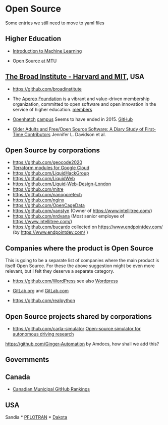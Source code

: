 # Open Source

Some entries we still need to move to yaml files

## Higher Education

* [Introduction to Machine Learning](https://github.com/GreenGilad/IML.HUJI)

* [Open Source at MTU](https://opensource.mtu.edu/)

## [The Broad Institute - Harvard and MIT](https://www.broadinstitute.org/), USA

* https://github.com/broadinstitute


* The [Apereo Foundation](https://www.apereo.org/) is a vibrant and value-driven membership organization, committed to open software and open innovation in the service of higher education.
[members](https://www.apereo.org/content/apereo-member-organizations)

* [Openhatch](https://openhatch.org/)  [campus](https://campus.openhatch.org/) Seems to have ended in 2015. [GitHub](https://github.com/openhatch/open-source-comes-to-campus)


* [Older Adults and Free/Open Source Software: A Diary Study of First-Time Contributors](https://www.researchgate.net/publication/285208893_Older_Adults_and_FreeOpen_Source_Software_A_Diary_Study_of_First-Time_Contributors) Jennifer L. Davidson et al.


## Open Source by corporations


* https://github.com/geocode2020
* [Terraform modules for Google Cloud](https://github.com/terraform-google-modules)
* https://github.com/LiquidHackGroup
* https://github.com/LiquidWeb
* https://github.com/Liquid-Web-Design-London
* https://github.com/mitre
* https://github.com/nanoporetech
* https://github.com/nginx
* https://github.com/OpenCageData
* https://github.com/vanstyn (Owner of https://www.intellitree.com/)
* https://github.com/nrdvana (Most senior employee of https://www.intellitree.com/)
* https://github.com/bucardo collected on https://www.endpointdev.com/ (by https://www.endpointdev.com/ )

## Companies where the product is Open Source

This is going to be a separate list of companies where the main product is itself Open Source.
For these the above suggestion might be even more relevant, but I felt they deserve a separate category.

* https://github.com/WordPress see also [Wordpress](https://wordpress.org/download/source/)
* [GitLab.org](https://gitlab.com/gitlab-org) and [GitLab.com](https://gitlab.com/gitlab-com)

* https://github.com/realpython


## Open Source projects shared by corporations

* https://github.com/carla-simulator  [Open-source simulator for autonomous driving research](https://carla.org/)


https://github.com/Ginger-Automation by Amdocs, how shall we add this?

## Governments

## Canada

* [Canadian Municipal GitHub Rankings](https://cityssm.github.io/municipal-github-rankings/)

## USA

Sandia
    * [PFLOTRAN](https://www.pflotran.org/)
    * [Dakota](https://dakota.sandia.gov/)
